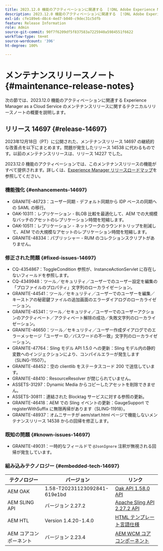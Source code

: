 ```yaml
---
title: 2023.12.0 機能のアクティベーションに関連する  [!DNL Adobe Experience Manager]  as a Cloud Service のメンテナンスリリースノート。
description: 2023.12.0 機能のアクティベーションに関連する  [!DNL Adobe Experience Manager]  as a Cloud Service のメンテナンスリリースノート。
exl-id: cfe189e6-d8c4-4ed7-b040-c9dec31c5dfb
feature: Release Information
role: Admin
source-git-commit: 90f7f6209df5f837583a7225940a5984551f6622
workflow-type: tm+mt
source-wordcount: '396'
ht-degree: 100%

---
```


# メンテナンスリリースノート {#maintenance-release-notes}

次の節では、2023.12.0 機能のアクティベーションに関連する Experience Manager as a Cloud Service のメンテナンスリリースに関するテクニカルリリースノートの概要を説明します。

## リリース 14697 {#release-14697}

2023年12月18日（PT）に公開された、メンテナンスリリース 14697 の継続的な改善点を以下にまとめます。問題が発生したリリース 14538 に代わるものです。以前のメンテナンスリリースは、リリース 14227 でした。

2023.12.0 機能のアクティベーションでは、このメンテナンスリリースの機能がすべて提供されます。詳しくは、[Experience Manager リリースロードマップ](https://experienceleague.adobe.com/docs/experience-manager-release-information/aem-release-updates/update-releases-roadmap.html?lang=ja)を参照してください。

### 機能強化 {#enhancements-14697}

* GRANITE-46723：ユーザー同期 - デフォルト同期から IDP ベースの同期への SAML の移行。
* OAK-10311：レプリケーション - BLOB 比較を最適化して、AEM での大規模なバッチのアセットのレプリケーション時間を短縮します。
* OAK-10511：レプリケーション - ネットワークのラウンドトリップを削減して、AEM での大規模なアセットのレプリケーション時間を短縮します。
* GRANITE-48334：パブリッシャー - RUM のコレクションスクリプトがありません。

### 修正された問題 {#fixed-issues-14697}

* CQ-4354867：ToggleCondition 参照が、InstanceActionServlet に存在しないフィールドを参照します。
* CQ-4349948：ツール／セキュリティ／ユーザーでのユーザー設定を編集の「プロファイルのプロパティ」文字列のローカライゼーション。
* GRANITE-44541：ツール／セキュリティ／ユーザーでのユーザーを編集／キーストアの秘密鍵ファイルの追加画面のエラーダイアログのローカライゼーション。
* GRANITE-45341：ツール／セキュリティ／ユーザーでのユーザーアクションのアクティベート／アクティベート解除の成功／失敗文字列のローカライゼーション。
* GRANITE-46650：ツール／セキュリティ／ユーザー作成ダイアログでのエラーメッセージ「ユーザー ID／パスワードの不一致」文字列のローカライゼーション。
* GRANITE-47764：Sling モデル API 1.5.0 への更新：Sling モデル内の静的変数へのインジェクションにより、コンパイルエラーが発生します（SLING-11507）。
* GRANITE-48452：空の clientlib をステータスコード 200 で送信しています。
* GRANITE-48410：ResourceResolver が閉じられていません。
* ASSETS-31297：Dynamic Media からコピーしたアセットを削除できません。
* ASSETS-30811：連結された Blocktag サービスに対する参照の更新。
* GRANITE-46418：AEM での Sling イベントの更新：GaugeSupport で registerWithSuffix に無限再帰があります（SLING-11918）。
* GRANITE-48937：オムニサーチが aem/start.html ページで機能しないメンテナンスリリース 14538 からの回帰を修正します。

### 既知の問題 {#known-issues-14697}

* GRANITE-49031：一時的なフィールドで `@JsonIgnore` 注釈が無視される回帰が発生しています。

### 組み込みテクノロジー {#embedded-tech-14697}

| テクノロジー | バージョン | リンク |
|---|---|---|
| AEM OAK | 1.58-T20231123092841-619e1bd | [Oak API 1.58.0 API](https://www.javadoc.io/doc/org.apache.jackrabbit/oak-api/1.58.0/index.html) |
| AEM SLING API | バージョン 2.27.2 | [Apache Sling API 2.27.2 API](https://www.javadoc.io/doc/org.apache.sling/org.apache.sling.api/latest/index.html) |
| AEM HTL | Version 1.4.20-1.4.0 | [HTML テンプレート言語仕様](https://github.com/adobe/htl-spec) |
| AEM コアコンポーネント | バージョン 2.23.4 | [AEM WCM コアコンポーネント](https://github.com/adobe/aem-core-wcm-components) |
